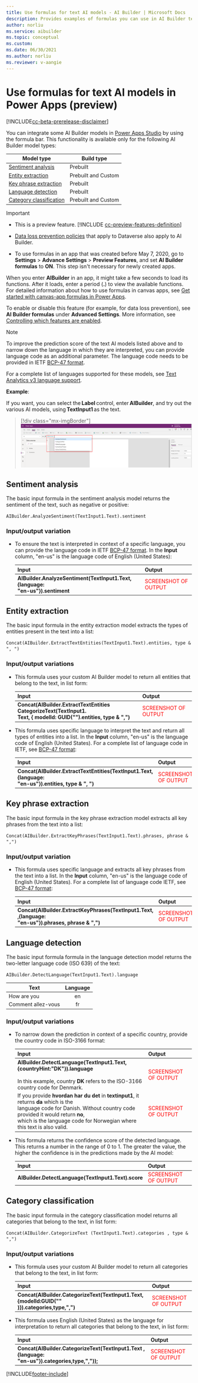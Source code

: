 ```yaml
---
title: Use formulas for text AI models - AI Builder | Microsoft Docs
description: Provides examples of formulas you can use in AI Builder text models.
author: norliu
ms.service: aibuilder
ms.topic: conceptual 
ms.custom: 
ms.date: 06/30/2021
ms.author: norliu
ms.reviewer: v-aangie
---
```


# Use formulas for text AI models in Power Apps (preview)

[!INCLUDE[cc-beta-prerelease-disclaimer](./includes/cc-beta-prerelease-disclaimer.md)]

You can integrate some AI Builder models in [Power Apps Studio](https://create.powerapps.com) by using the formula bar. This functionality is available only for the following AI Builder model types:

|Model type | Build type  |
|---------|---------|
|[Sentiment analysis](#sentiment-analysis)  | Prebuilt     |
|[Entity extraction](#entity-extraction)    | Prebuilt and Custom    |
|[Key phrase extraction](#key-phrase-extraction)   | Prebuilt        |
|[Language detection](#language-detection)   | Prebuilt     |
|[Category classification](#category-classification)  | Prebuilt and Custom   |

> [!IMPORTANT]
 >* This is a preview feature. [!INCLUDE [cc-preview-features-definition](includes/cc-preview-features-definition.md)]
>
 >* [Data loss prevention policies](/power-platform/admin/wp-data-loss-prevention) that apply to Dataverse also apply to AI Builder.
 >* To use formulas in an app that was created before May 7, 2020, go to **Settings** > **Advance Settings** > **Preview Features**, and set **AI Builder formulas** to **ON**. This step isn't necessary for newly created apps.

When you enter **AIBuilder** in an app, it might take a few seconds to load its functions. After it loads, enter a period (**.**) to view the available functions. For detailed information about how to use formulas in canvas apps, see [Get started with canvas-app formulas in Power Apps](/powerapps/maker/canvas-apps/working-with-formulas).

To enable or disable this feature (for example, for data loss prevention), see **AI Builder formulas** under **Advanced Settings**. More information, see [Controlling which features are enabled](/powerapps/maker/canvas-apps/working-with-experimental-preview#controlling-which-features-are-enabled).

 > [!NOTE]
 > To improve the prediction score of the text AI models listed above and to narrow down the language in which they are interpreted, you can provide language code as an additional parameter. The language code needs to be provided in IETF [BCP-47 format](/openspecs/office_standards/ms-oe376/6c085406-a698-4e12-9d4d-c3b0ee3dbc4a).
>
> For a complete list of languages supported for these models, see [Text Analytics v3 language support](/azure/cognitive-services/text-analytics/language-support?tabs=sentiment-analysis).

**Example**:

If you want, you can select the **Label** control, enter **AIBuilder**, and try out the various AI models, using **TextInput1** as the text.

> [!div class="mx-imgBorder"]
> ![Available formulas](media/formula-menu.png "Available formulas")

## Sentiment analysis

The basic input formula in the sentiment analysis model returns the sentiment of the text, such as negative or positive:

```
AIBuilder.AnalyzeSentiment(TextInput1.Text).sentiment
```

### Input/output variation

- To ensure the text is interpreted in context of a specific language, you can provide the language code in IETF [BCP-47 format](/openspecs/office_standards/ms-oe376/6c085406-a698-4e12-9d4d-c3b0ee3dbc4a). 
In the **Input** column, "en-us" is the language code of English (United States):

  |Input  |Output  |
  |---------|---------|
  |**AIBuilder.AnalyzeSentiment(TextInput1.Text,{language:<br/>"en-us"}).sentiment** |<span style="color: red;">SCREENSHOT OF OUTPUT</span>   |

## Entity extraction

The basic input formula in the entity extraction model extracts the types of entities present in the text into a list:

```
Concat(AIBuilder.ExtractTextEntities(TextInput1.Text).entities, type & ", ")
```
### Input/output variations

- This formula uses your custom AI Builder model to return all entities that belong to the text, in list form:

  |Input  |Output  |
  |---------|---------|
  |**Concat(AIBuilder.ExtractTextEntities CategorizeText(TextInput1.<br/>Text, { modelId: GUID("<yourModelId>").entities, type & ",")**  | <span style="color: red;">SCREENSHOT OF OUTPUT</span> |

- This formula uses specific language to interpret the text and return all types of entities into a list. In the **Input** column, "en-us" is the language code of English (United States). For a complete list of language code in IETF, see [BCP-47 format](/openspecs/office_standards/ms-oe376/6c085406-a698-4e12-9d4d-c3b0ee3dbc4a):

  |Input  |Output  |
  |---------|---------|
  | **Concat(AIBuilder.ExtractTextEntities(TextInput1.Text,{language:<br/>"en-us"}).entities, type & ", ")**  |<span style="color: red;">SCREENSHOT OF OUTPUT</span> |

## Key phrase extraction

The basic input formula in the key phrase extraction model extracts all key phrases from the text into a list:

```
Concat(AIBuilder.ExtractKeyPhrases(TextInput1.Text).phrases, phrase & ",")
```

### Input/output variation

- This formula uses specific language and extracts all key phrases from the text into a list. In the **Input** column, "en-us" is the language code of English (United States). For a complete list of language code IETF, see [BCP-47 format](/openspecs/office_standards/ms-oe376/6c085406-a698-4e12-9d4d-c3b0ee3dbc4a):  

  |Input  |Output  |
  |---------|---------|
  |**Concat(AIBuilder.ExtractKeyPhrases(TextInput1.Text, ,{language:<br/>"en-us"}).phrases, phrase & ",")**   |<span style="color: red;">SCREENSHOT OF OUTPUT</span>         |

## Language detection

The basic input formula formula in the language detection model returns the two-letter language code (ISO 639) of the text:

```
AIBuilder.DetectLanguage(TextInput1.Text).language
```

   |Text  |Language  |
   |---------|:---------:|
   |How are you    |en   |
   |Comment allez-vous  |fr  |

### Input/output variations

- To narrow down the prediction in context of a specific country, provide the country code in ISO-3166 format:

  |Input  |Output  |
  |---------|---------|
  |**AIBuilder.DetectLanguage(TextInput1.Text,{countryHint:"DK"}).language**<br/><br/>In this example, country **DK** refers to the ISO-3166 country code for Denmark.   | <span style="color: red;">SCREENSHOT OF OUTPUT</span>        |
  |If you provide **hvordan har du det** in **textinput1**, it returns **da** which is the<br/>language code for Danish. Without country code provided it would return **no**,<br/>which is the language code for Norwegian where this text is also valid.     | <span style="color: red;">SCREENSHOT OF OUTPUT</span>        |

- This formula returns the confidence score of the detected language. This returns a number in the range of 0 to 1. The greater the value, the higher the confidence is in the predictions made by the AI model:

  |Input  |Output  |
  |---------|---------|
  | **AIBuilder.DetectLanguage(TextInput1.Text).score** | <span style="color: red;">SCREENSHOT OF OUTPUT</span>  | 

## Category classification

The basic input formula in the category classification model returns all categories that belong to the text, in list form:

```
Concat(AIBuilder.CategorizeText (TextInput1.Text).categories , type & ",")
```

### Input/output variations

- This formula uses your custom AI Builder model to return all categories that belong to the text, in list form:

  |Input  |Output  |
  |---------|---------|
    |**Concat(AIBuilder.CategorizeText(TextInput1.Text,{modelId:GUID("<your model id>"<br/>)}).categories,type,",")**    | <span style="color: red;">SCREENSHOT OF OUTPUT</span>         |

- This formula uses English (United States) as the language for interpretation to return all categories that belong to the text, in list form:

  |Input  |Output  |
  |---------|---------|
  | **Concat(AIBuilder.CategorizeText(TextInput1.Text ,{language:<br/>"en-us"}).categories,type,","));**  | <span style="color: red;">SCREENSHOT OF OUTPUT</span> |

[!INCLUDE[footer-include](includes/footer-banner.md)]